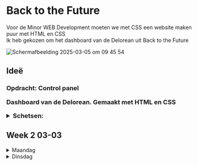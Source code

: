 # Back to the Future

 <p>Voor de Minor WEB Development moeten we met CSS een website maken puur met HTML en CSS<br> Ik heb gekozen om het dashboard van de Delorean uit Back to the Future <p>
  <img width="400px" alt="Scherm­afbeelding 2025-03-05 om 09 45 54" src="https://github.com/user-attachments/assets/d985bf8a-b03f-4dbf-b1c2-13fe66245b13" />


 <h2> Ideë </h2>
 <h3>Opdracht: Control panel</3>
 <p>Dashboard van de Delorean. Gemaakt met HTML en CSS</p>
  <details>
 <summary>Schetsen:</summary>
 <img src="./readme-img/schets1.jpeg" height="250px" alt="Schets van Delorean">
 <img src="./readme-img/schets2.jpeg" height="250px" alt="Schets van dashboard Delorean">
 <p>Inspiratie:<p>
 <img src="https://github.com/user-attachments/assets/20015e4a-26c0-4600-b86c-79f32b04bd56" height="250px" alt="Delorean codepen">
 <img src="https://github.com/user-attachments/assets/a907ce9a-1064-4443-be75-e1a366a080a2" height="250px" alt="Delorean dashboard">
 <img src="https://github.com/user-attachments/assets/91c3e621-1883-4be6-8126-845a948be2f5" height="250px" alt="Delorean dashboard">
</details>

<h2>Week 2 03-03</h2>
 <details>
  <summary>Maandag</summary>
  <h3>Workshop</h3>
  <h4>👨‍🦲🇳🇱 Vormpjes met CSS</h4>
  <h4>👨‍🦲🇳🇱 Clip-path's</h4>
  <h3>Gedaan vandaag</h3>
  <p>Ik ben vandaag begonnen met het maken van het dashboard, hier wilde ik meten het tijd display maken.</p>
  <img width="300px" alt="Scherm­afbeelding 2025-03-05 om 09 40 34" src="https://github.com/user-attachments/assets/2f7e6fe0-05aa-4ddf-9bc1-563c3a39ab6e" />
  <p>Voor de middelste regel wilde ik de huidige tijd doen. Hier heb ik met behulp van Chris variabelen gemaakt en deze in CSS gedaan. Hiermee kon ik met de content:""; tag de dijd in de     html inladen(Dit vond ik een omweg, want je kan vanuit js direct de dom manipuleren, maar dit wilde Sanne XD)</p>
  <img width="300px" alt="Scherm­afbeelding 2025-03-05 om 09 34 52" src="https://github.com/user-attachments/assets/17bb1dc5-f6b5-4a02-bbc1-d4244b6cf1e0" />



  
</details>
<details>
 <summary>Dinsdag</summary>
 <h3>Workshop</h3>
 <h4>👨‍🦲🇳🇱 Animations</h4>
<p>
 Vandaag heb ik de cursus van
</p>
<h4>🧔🏻🥧 variabele fonts, filmtitels, fonts met animaties</h4>
<p>
 Met de cursus van Roel gingen we aan de slag met variable fonts om deze vervolgens te animeren. Hier gingen we stap voor stap kijken hoe je en font kon beinvloeden om deze te style.
</p>
<img width="300px" alt="Scherm­afbeelding 2025-03-04 om 16 26 33" src="https://github.com/user-attachments/assets/5e164f63-1cb9-4c14-adaa-3b89a767ac0e" />

<h3>Gedaan vandaag</h3>
<p>Wurksjops</p>
<p>Door de Workshop van Roel ben ik aan de slag gegaan met het animeren van het Back to the Future logo.</p>
<img width="300" alt="Scherm­afbeelding 2025-03-04 om 16 32 55" src="https://github.com/user-attachments/assets/7a92c57f-f513-4c50-b8fd-dddec39621ea" />

<p>Ook wilde ik de console als input gebruiken voor een datum. Mbv Sanne heb ik dit kunnen bouwen met radiobuttons.<br> Door op de maand/dag/jaar te klikken veranderd de content.</p>
<img width="620" alt="Scherm­afbeelding 2025-03-04 om 16 42 21" src="https://github.com/user-attachments/assets/330a341c-3d96-4fae-821c-c9fbd9ae49fc" />
<img width="614" alt="Scherm­afbeelding 2025-03-04 om 16 42 38" src="https://github.com/user-attachments/assets/96354898-370d-4648-bf5b-7a4e1d01f993" />


 <h3>Hulp</h3>
 <p>Geholpen door Sanne met het counten van de maanden(waardoor ik ook de rest zo heb kunnen bouwen)</p>
 <a href="https://codepen.io/shooft/pen/emYvarP?editors=1100">Codepen RadioButton</a>
</details>
